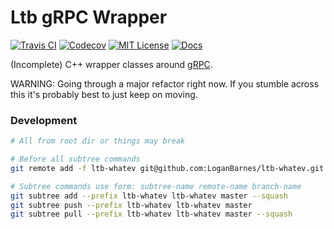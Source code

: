 Ltb gRPC Wrapper
================
[![Travis CI][travis-badge]][travis-link]
[![Codecov][codecov-badge]][codecov-link]
[![MIT License][license-badge]][license-link]
[![Docs][docs-badge]][docs-link]

(Incomplete) C++ wrapper classes around [gRPC][grpc-link].

WARNING: Going through a major refactor right now. If you stumble
across this it's probably best to just keep on moving.

### Development

```bash
# All from root dir or things may break

# Before all subtree commands
git remote add -f ltb-whatev git@github.com:LoganBarnes/ltb-whatev.git

# Subtree commands use form: subtree-name remote-name branch-name
git subtree add --prefix ltb-whatev ltb-whatev master --squash
git subtree push --prefix ltb-whatev ltb-whatev master
git subtree pull --prefix ltb-whatev ltb-whatev master --squash
```

[travis-badge]: https://travis-ci.org/LoganBarnes/grpc-wrapper.svg?branch=master
[travis-link]: https://travis-ci.org/LoganBarnes/grpc-wrapper
[codecov-badge]: https://codecov.io/gh/LoganBarnes/grpc-wrapper/branch/master/graph/badge.svg
[codecov-link]: https://codecov.io/gh/LoganBarnes/grpc-wrapper
[license-badge]: https://img.shields.io/badge/License-MIT-blue.svg
[license-link]: https://github.com/LoganBarnes/grpc-wrapper/blob/master/LICENSE
[docs-badge]: https://codedocs.xyz/LoganBarnes/grpc-wrapper.svg
[docs-link]: https://codedocs.xyz/LoganBarnes/grpc-wrapper

[grpc-link]: https://grpc.io/
